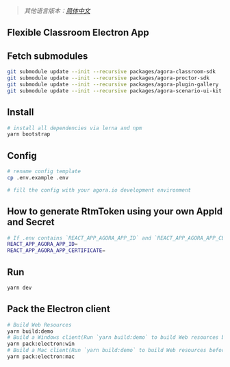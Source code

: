 > _其他语言版本：[简体中文](README.zh.md)_

## Flexible Classroom Electron App

## Fetch submodules
```bash
git submodule update --init --recursive packages/agora-classroom-sdk
git submodule update --init --recursive packages/agora-proctor-sdk
git submodule update --init --recursive packages/agora-plugin-gallery
git submodule update --init --recursive packages/agora-scenario-ui-kit
```
## Install

```bash
# install all dependencies via lerna and npm
yarn bootstrap
```

## Config

```bash
# rename config template
cp .env.example .env

# fill the config with your agora.io development environment
```

## How to generate RtmToken using your own AppId and Secret

```bash
# If .env contains `REACT_APP_AGORA_APP_ID` and `REACT_APP_AGORA_APP_CERTIFICATE` configurations, the client will automatically generate an RTM Token for you
REACT_APP_AGORA_APP_ID=
REACT_APP_AGORA_APP_CERTIFICATE=
```

## Run

```bash
yarn dev
```

## Pack the Electron client

```bash
# Build Web Resources
yarn build:demo
# Build a Windows client(Run `yarn build:demo` to build Web resources before pack electron)
yarn pack:electron:win
# Build a Mac client(Run `yarn build:demo` to build Web resources before pack electron)
yarn pack:electron:mac
```
